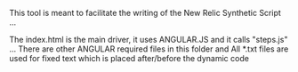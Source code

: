 This tool is meant to facilitate the writing of the New Relic Synthetic Script ...
 
The index.html is the main driver, it uses ANGULAR.JS and it calls "steps.js" ...
There are other ANGULAR required files in this folder and 
All *.txt files are used for fixed text which is placed after/before the dynamic code

